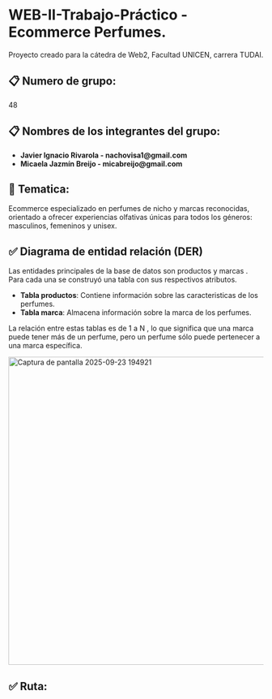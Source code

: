 # WEB-II-Trabajo-Práctico - Ecommerce Perfumes.
Proyecto creado para la cátedra de Web2, Facultad UNICEN, carrera TUDAI.

## 📋 Numero de grupo: 
48

## 📋 Nombres de los integrantes del grupo: 
<ul>
<li><strong> Javier Ignacio Rivarola - nachovisa1@gmail.com </strong></li>
<li><strong> Micaela Jazmín Breijo - micabreijo@gmail.com </strong></li>
</ul>

## 🧠 Tematica:
Ecommerce especializado en perfumes de nicho y marcas reconocidas, orientado a ofrecer experiencias olfativas únicas para todos los géneros: masculinos, femeninos y unisex.

## ✅ Diagrama de entidad relación (DER)
Las entidades principales de la base de datos son productos y marcas . Para cada una se construyó una tabla con sus respectivos atributos.

<ul>
<li><strong>Tabla productos</strong>: Contiene información sobre las caracteristicas de los perfumes.</li>
<li><strong>Tabla marca</strong>: Almacena información sobre la marca de los perfumes.</li>
</ul>
  
La relación entre estas tablas es de 1 a N , lo que significa que una marca puede tener más de un perfume, pero un perfume sólo puede pertenecer a una marca específica.

<img width="952" height="607" alt="Captura de pantalla 2025-09-23 194921" src="https://github.com/user-attachments/assets/a92a6dfe-b1f6-4c09-af7d-914411362a8e" />

## ✅ Ruta:









